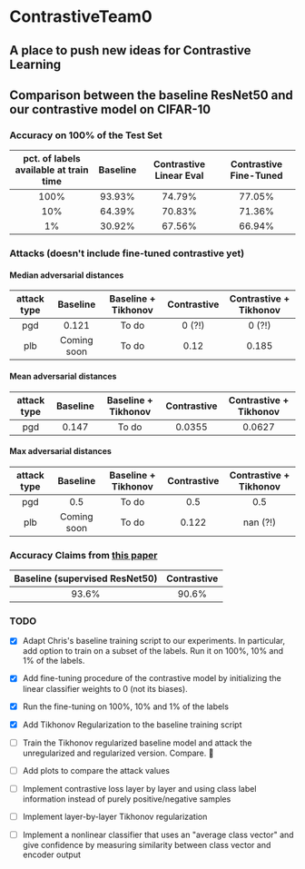 # ContrastiveTeam0

## A place to push new ideas for Contrastive Learning


## Comparison between the baseline ResNet50 and our contrastive model on CIFAR-10

### Accuracy on 100% of the Test Set

|   pct. of labels available at train time   | Baseline   | Contrastive Linear Eval  | Contrastive Fine-Tuned |
|:-------:|:-----:|:-------:|:---:|
| 100%      | 93.93%   | 74.79%   | 77.05% |
| 10%       | 64.39% |   70.83% | 71.36% |
| 1%        | 30.92% |    67.56%| 66.94% |

### Attacks (doesn't include fine-tuned contrastive yet)

#### Median adversarial distances

| attack type | Baseline | Baseline + Tikhonov    | Contrastive   | Contrastive + Tikhonov  |
|:----:|:-------------:|:-------------:|:-----:|:---:|
pgd  | 0.121 | To do     | 0 (?!) | 0 (?!) |
plb | Coming soon | To do      | 0.12      |   0.185 |

#### Mean adversarial distances

| attack type | Baseline | Baseline + Tikhonov    | Contrastive   | Contrastive + Tikhonov  |
|:----:|:-------------:|:-------------:|:-----:|:---:|
pgd | 0.147 | To do     | 0.0355 | 0.0627 |

#### Max adversarial distances

| attack type |   Baseline| Baseline + Tikhonov    | Contrastive   | Contrastive + Tikhonov  |
|:----:|:-------------:|:-------------:|:-----:|:---:|
pgd | 0.5 | To do     | 0.5 | 0.5 |
plb | Coming soon |  To do    | 0.122      |   nan (?!) |

### Accuracy Claims from [this paper](https://arxiv.org/pdf/2002.05709.pdf)
| Baseline (supervised ResNet50) | Contrastive |
|:--------:|:--------:|
| 93.6%    | 90.6%    |

### TODO
- [x] Adapt Chris's baseline training script to our experiments. In particular, add option to train on a subset of the labels. Run it on 100%, 10% and 1% of the labels.
- [x] Add fine-tuning procedure of the contrastive model by initializing the linear classifier weights to 0 (not its biases).
- [x] Run the fine-tuning on 100%, 10% and 1% of the labels
- [x] Add Tikhonov Regularization to the baseline training script
- [ ] Train the Tikhonov regularized baseline model and attack the unregularized and regularized version. Compare. :bug:
- [ ] Add plots to compare the attack values
- [ ] Implement contrastive loss layer by layer and using class label information instead of purely positive/negative samples
- [ ] Implement layer-by-layer Tikhonov regularization
- [ ] Implement a nonlinear classifier that uses an "average class vector" and give confidence by measuring similarity between class vector and encoder output







